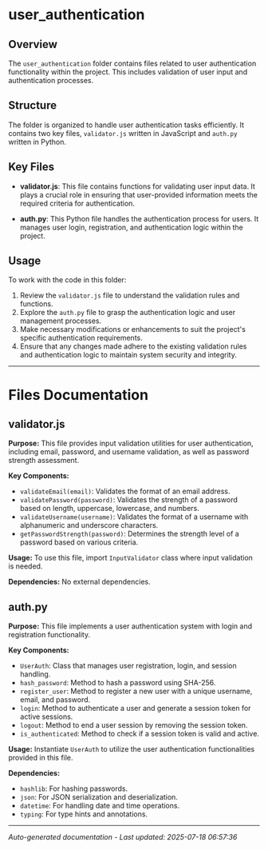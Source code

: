 # user_authentication

## Overview
The `user_authentication` folder contains files related to user authentication functionality within the project. This includes validation of user input and authentication processes.

## Structure
The folder is organized to handle user authentication tasks efficiently. It contains two key files, `validator.js` written in JavaScript and `auth.py` written in Python.

## Key Files
- **validator.js**: This file contains functions for validating user input data. It plays a crucial role in ensuring that user-provided information meets the required criteria for authentication.
  
- **auth.py**: This Python file handles the authentication process for users. It manages user login, registration, and authentication logic within the project.

## Usage
To work with the code in this folder:
1. Review the `validator.js` file to understand the validation rules and functions.
2. Explore the `auth.py` file to grasp the authentication logic and user management processes.
3. Make necessary modifications or enhancements to suit the project's specific authentication requirements.
4. Ensure that any changes made adhere to the existing validation rules and authentication logic to maintain system security and integrity.

---

# Files Documentation

## validator.js

**Purpose:** This file provides input validation utilities for user authentication, including email, password, and username validation, as well as password strength assessment.

**Key Components:**
- `validateEmail(email)`: Validates the format of an email address.
- `validatePassword(password)`: Validates the strength of a password based on length, uppercase, lowercase, and numbers.
- `validateUsername(username)`: Validates the format of a username with alphanumeric and underscore characters.
- `getPasswordStrength(password)`: Determines the strength level of a password based on various criteria.

**Usage:** To use this file, import `InputValidator` class where input validation is needed.

**Dependencies:** No external dependencies.

## auth.py

**Purpose:** This file implements a user authentication system with login and registration functionality.

**Key Components:**
- `UserAuth`: Class that manages user registration, login, and session handling.
- `hash_password`: Method to hash a password using SHA-256.
- `register_user`: Method to register a new user with a unique username, email, and password.
- `login`: Method to authenticate a user and generate a session token for active sessions.
- `logout`: Method to end a user session by removing the session token.
- `is_authenticated`: Method to check if a session token is valid and active.

**Usage:** Instantiate `UserAuth` to utilize the user authentication functionalities provided in this file.

**Dependencies:** 
- `hashlib`: For hashing passwords.
- `json`: For JSON serialization and deserialization.
- `datetime`: For handling date and time operations.
- `typing`: For type hints and annotations.

---
*Auto-generated documentation - Last updated: 2025-07-18 06:57:36*
